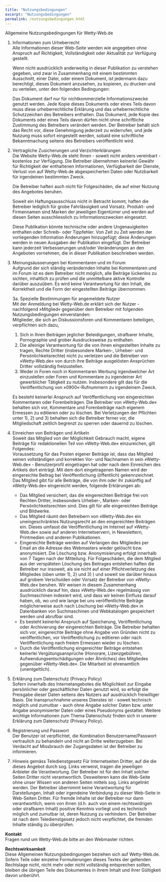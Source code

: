 ```yaml
---
title: "Nutzungsbedingungen"
excerpt: "Nutzungsbedingungen"
permalink: /nutzungsbedingungen.html
---
```


Allgemeine Nutzungsbedingungen für Wetty-Web.de

1. Informationen zum Urheberrecht    
	Alle Informationen dieser Web-Seite werden wie angegeben ohne Anspruch auf Richtigkeit, Vollständigkeit oder Aktualität zur Verfügung gestellt.
	
	Wenn nicht ausdrücklich anderweitig in dieser Publikation zu verstehen gegeben, und zwar in Zusammenhang mit einem bestimmten Ausschnitt, einer Datei, oder einem Dokument, ist jedermann dazu berechtigt, dieses Dokument anzusehen, zu kopieren, zu drucken und zu verteilen, unter den folgenden Bedingungen:
	
	Das Dokument darf nur für nichtkommerzielle Informationszwecke genutzt werden. Jede Kopie dieses Dokuments oder eines Teils davon muss diese urheberrechtliche Erklärung und das urheberrechtliche Schutzzeichen des Betreibers enthalten. Das Dokument, jede Kopie des Dokuments oder eines Teils davon dürfen nicht ohne schriftliche Zustimmung des Betreibers verändert werden. Der Betreiber behält sich das Recht vor, diese Genehmigung jederzeit zu widerrufen, und jede Nutzung muss sofort eingestellt werden, sobald eine schriftliche Bekanntmachung seitens des Betreibers veröffentlicht wird.

2. Vertragliche Zusicherungen und Verzichterklärungen    
	Die Website Wetty-Web.de steht Ihnen - soweit nicht anders vereinbart - kostenlos zur Verfügung. Die Betreiber übernehmen keinerlei Gewähr für Richtigkeit der enthaltenen Informationen, Verfügbarkeit der Dienste, Verlust von auf Wetty-Web.de abgespeicherten Daten oder Nutzbarkeit für irgendeinen bestimmten Zweck.
	
	Die Betreiber haften auch nicht für Folgeschäden, die auf einer Nutzung des Angebotes beruhen.
	
	Soweit ein Haftungsausschluss nicht in Betracht kommt, haften die Betreiber lediglich für grobe Fahrlässigkeit und Vorsatz. Produkt- und Firmennamen sind Marken der jeweiligen Eigentümer und werden auf diesen Seiten ausschliesslich zu Informationszwecken eingesetzt.
	
	Diese Publikation könnte technische oder andere Ungenauigkeiten enthalten oder Schreib- oder Tippfehler. Von Zeit zu Zeit werden der vorliegenden Information Änderungen hinzugefügt; diese Änderungen werden in neuen Ausgaben der Publikation eingefügt. Der Betreiber kann jederzeit Verbesserungen und/oder Veränderungen an den Angeboten vornehmen, die in dieser Publikation beschrieben werden.

3. Meinungsäusserungen bei Kommentaren und im Forum    
	Aufgrund der sich ständig verändernden Inhalte bei Kommentaren und im Forum ist es dem Betreiber nicht möglich, alle Beiträge lückenlos zu sichten, inhaltlich zu prüfen und die unmittelbare aktive Kontrolle darüber auszuüben. Es wird keine Verantwortung für den Inhalt, die Korrektheit und die Form der eingestellten Beiträge übernommen.

	3a. Spezielle Bestimmungen für angemeldete Nutzer    
		Mit der Anmeldung bei Wetty-Web.de erklärt sich der Nutzer - nachfolgend »Mitglied« gegenüber dem Betreiber mit folgenden Nutzungsbedingungen einverstanden:    
		Mitglieder, die sich an Diskussionsforen und Kommentaren beteiligen, verpflichten sich dazu,   
		 
	1. Sich in Ihren Beiträgen jeglicher Beleidigungen, strafbarer Inhalte, Pornographie und grober Ausdrucksweise zu enthalten.    
	2. Die alleinige Verantwortung für die von ihnen eingestellten Inhalte zu tragen, Rechte Dritter (insbesondere Marken-, Urheber- und Persönlichkeitsrechte) nicht zu verletzen und die Betreiber von »Wetty-Web.de« von durch ihre Beiträge ausgelösten Ansprüchen Dritter vollständig freizustellen.    
	3. Weder in Foren noch in Kommentaren Werbung irgendwelcher Art einzustellen oder Foren und Kommentare zu irgendeiner Art gewerblicher Tätigkeit zu nutzen. Insbesondere gilt das für die Veröffentlichung von »0900«-Rufnummern zu irgendeinem Zweck.

	Es besteht keinerlei Anspruch auf Veröffentlichung von eingereichten Kommentaren oder Forenbeiträgen. Die Betreiber von »Wetty-Web.de« behalten sich vor, Kommentare und Forenbeiträge nach eigenem Ermessen zu editieren oder zu löschen. Bei Verletzungen der Pflichten unter 1), 2) und 3) behalten sich die Betreiber ferner vor, die Mitgliedschaft zeitlich begrenzt zu sperren oder dauernd zu löschen.

4. Einreichen von Beiträgen und Artikeln    
	Soweit das Mitglied von der Möglichkeit Gebrauch macht, eigene Beiträge für redaktionellen Teil von »Wetty-Web.de« einzureichen, gilt Folgendes:    
	Voraussetzung für das Posten eigener Beiträge ist, dass das Mitglied seinen vollständigen und korrekten Vor- und Nachnamen in sein »Wetty-Web.de« - Benutzerprofil eingetragen hat oder nach dem Einreichen des Artikels dort einträgt. Mit dem dort eingetragenen Namen wird der eingereichte Beitrag bei Veröffentlichung (öffentlich) gekennzeichnet.    
	Das Mitglied gibt für alle Beiträge, die von ihm oder ihr zukünftig auf »Wetty-Web.de« eingereicht werden, folgende Erklärungen ab:

    * Das Mitglied versichert, das die eingereichten Beiträge frei von Rechten Dritter, insbesonders Urheber-, Marken- oder Persönlichkeitsrechten sind. Dies gilt für alle eingereichten Beiträge und Bildwerke.
    * Das Mitglied räumt den Betreibern von »Wetty-Web.de« ein uneingeschränktes Nutzungsrecht an den eingereichten Beiträgen ein. Dieses umfasst die Veröffentlichung im Internet auf »Wetty-Web.de« sowie auf anderen Internetservern, in Newslettern, Printmedien und anderen Publikationen.
    * Eingereichte Beiträge werden auf Verlangen des Mitgliedes per Email an die Adresse des Webmasters wieder gelöscht bzw. anonymisiert. Die Löschung bzw. Anonymisierung erfolgt innerhalb von 7 Tagen nach der Mitteilung. Für Folgeschäden, die dem Mitglied aus der verspäteten Löschung des Beitrages entstehen haften die Betreiber nur insoweit, als sie nicht auf einer Pflichtverletzung des Mitgliedes (oben unter 1), 2) und 3) ) und soweit sie darüber hinaus auf grobem Verschulden oder Vorsatz der Betreiber von »Wetty-Web.de« beruhen. Wir weisen in diesem Zusammenhang ausdrücklich darauf hin, dass »Wetty-Web.de« regelmässig von Suchmaschinen indexiert wird, und dass wir keinen Einfluss darauf haben, ob, wo und wie lange bei uns veröffentlichte Beiträge möglicherweise auch nach Löschung bei »Wetty-Web.de« in Datenbanken von Suchmaschinen und Webkatalogen gespeichert werden und abrufbar sind.
    * Es besteht keinerlei Anspruch auf Speicherung, Veröffentlichung oder Archivierung der eingereichten Beiträge. Die Betreiber behalten sich vor, eingereichte Beiträge ohne Angabe von Gründen nicht zu veröffentlichen, vor Veröffentlichung zu editieren oder nach Veröffentlichung nach freiem Ermessen wieder zu löschen.
    * Durch die Veröffentlichung eingereichter Beiträge entstehen keinerlei Vergütungsansprüche (Honorare, Lizenzgebühren, Aufwendungsentschädigungen oder Ähnliches) des Mitgliedes gegenüber »Wetty-Web.de«. Die Mitarbeit ist ehrenamtlich (unentgeltlich).

5. Erklärung zum Datenschutz (Privacy Policy)    
	Sofern innerhalb des Internetangebotes die Möglichkeit zur Eingabe persönlicher oder geschäftlicher Daten genutzt wird, so erfolgt die Preisgabe dieser Daten seitens des Nutzers auf ausdrücklich freiwilliger Basis. Die Inanspruchnahme unseres Dienstes ist - soweit technisch möglich und zumutbar - auch ohne Angabe solcher Daten bzw. unter Angabe anonymisierter Daten oder eines Pseudonyms gestattet. Weitere wichtige Informationen zum Thema Datenschutz finden sich in unserer Erklärung zum Datenschutz (Privacy Policy).

6. Registrierung und Passwort    
	Der Benutzer ist verpflichtet, die Kombination Benutzername/Passwort vertraulich zu behandeln und nicht an Dritte weiterzugeben. Bei Verdacht auf Missbrauch der Zugangsdaten ist der Betreiber zu informieren.

7. Hinweis gemäss Teledienstgesetz 
	Für Internetseiten Dritter, auf die die dieses Angebot durch sog. Links verweist, tragen die jeweiligen Anbieter die Verantwortung. Der Betreiber ist für den Inhalt solcher Seiten Dritter nicht verantwortlich. Desweiteren kann die Web-Seite ohne unser Wissen von anderen Seiten mittels sog. Links angelinkt werden. Der Betreiber übernimmt keine Verantwortung für Darstellungen, Inhalt oder irgendeine Verbindung zu dieser Web-Seite in Web-Seiten Dritter. Für fremde Inhalte ist der Betreiber nur dann verantwortlich, wenn von ihnen (d.h. auch von einem rechtswidrigen oder strafbaren Inhalt) positive Kenntnis vorliegt und es technisch möglich und zumutbar ist, deren Nutzung zu verhindern. Der Betreiber ist nach dem Teledienstgesetz jedoch nicht verpflichtet, die fremden Inhalte ständig zu überprüfen.

**Kontakt**    
Fragen rund um Wetty-Web.de bitte an den Webmaster richten.

**Rechtswirksamkeit**    
Diese Allgemeinen Nutzungsbedingungen beziehen sich auf Wetty-Web.de.
Sofern Teile oder einzelne Formulierungen dieses Textes der geltenden Rechtslage nicht, nicht mehr oder nicht vollständig entsprechen sollten, bleiben die übrigen Teile des Dokumentes in ihrem Inhalt und ihrer Gültigkeit davon unberührt.